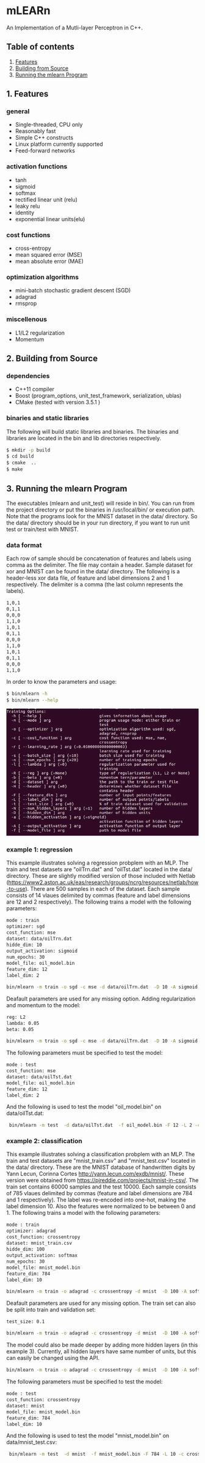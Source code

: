 # mLEARn
An Implementation of a Mutli-layer Perceptron in C++. 
## Table of contents
1. [Features](#1-features)
2. [Building from Source](#2-building-from-source)
3. [Running the mlearn Program](#3-running-the-mlearn-program)
## 1. Features
### general
* Single-threaded, CPU only
* Reasonably fast
* Simple C++ constructs
* Linux platform currently supported
* Feed-forward networks

### activation functions
* tanh
* sigmoid
* softmax
* rectified linear unit (relu)
* leaky relu
* identity
* exponential linear units(elu)

### cost functions
* cross-entropy
* mean squared error (MSE)
* mean absolute error (MAE)

### optimization algorithms
* mini-batch stochastic gradient descent (SGD)
* adagrad
* rmsprop

### miscellenous
* L1/L2 regularization
* Momentum

## 2. Building from Source
### dependencies
* C++11 compiler
* Boost (program_options, unit_test_framework, serialization, ublas)
* CMake (tested with version 3.5.1 )

### binaries and static libraries
The following will build static libraries and binaries. The binaries and libraries are located in the bin and lib directories respectively.
```bash
$ mkdir -p build
$ cd build
$ cmake  ..
$ make 
```
## 3. Running the mlearn Program
The executables (mlearn and unit_test) will reside in bin/. You can run from the project directory or put the binaries in /usr/local/bin/ or execution path. Note that the programs look for the MNIST dataset in the data/ directory. So the data/ directory should be in your run directory, if you want to run unit test or train/test with MNIST.

### data format
Each row of sample should be concatenation of features and labels using comma as the delimiter. The file may contain a header. Sample dataset for xor and MNIST can be found in the data/ directory. The following is a header-less xor data file, of feature and label dimensions 2 and 1 respectively. The delimiter is a comma (the last column represents the labels).
```
1,0,1
0,1,1
0,0,0
1,1,0
1,0,1
0,1,1
0,0,0
1,1,0
1,0,1
0,1,1
0,0,0
1,1,0
```
In order to know  the parameters and usage:
```bash
$ bin/mlearn -h 
$ bin/mlearn --help
```
![](images/mlearn_help.png)
### example 1: regression
This example illustrates solving a regression probplem with an MLP. The train and test datasets are "oilTrn.dat" and "oilTst.dat" located in the data/ directory. These are slightly modified version of those included with Netlab (https://www2.aston.ac.uk/eas/research/groups/ncrg/resources/netlab/how-to-use). There are 500 samples in each of the dataset. Each sample consists of 14 vlaues delimited by commas (feature and label dimensions are 12 and 2 respectively). The following trains a model with the following parameters:
```
mode : train
optimizer: sgd
cost_function: mse
dataset: data/oilTrn.dat
hidde_dim: 10
output_activation: sigmoid
num_epochs: 30
model_file: oil_model.bin
feature_dim: 12
label_dim: 2
```
```bash
bin/mlearn -m train -o sgd -c mse -d data/oilTrn.dat  -D 10 -A sigmoid -n 30  -f oil_model.bin -F 12 -L 2
```
Deafault parameters are used for any missing option. Adding regularization and momentum to the model:
```
reg: L2
lambda: 0.05
beta: 0.05
```
```bash
bin/mlearn -m train -o sgd -c mse -d data/oilTrn.dat  -D 10 -A sigmoid -n 30  -f oil_model.bin -F 12 -L 2 -R L2 -l 0.05 -b 0.05
```
The following parameters must be specified to test the model:
```
mode : test
cost_function: mse
dataset: data/oilTst.dat
model_file: oil_model.bin
feature_dim: 12
label_dim: 2
```
And the following is used to test the model "oil_model.bin" on data/oilTst.dat:
```bash
 bin/mlearn -m test  -d data/oilTst.dat  -f oil_model.bin -F 12 -L 2 -c mse
```
### example 2: classification
This example illustrates solving a classification probplem with an MLP. The train and test datasets are "mnist_train.csv" and "mnist_test.csv" located in the data/ directory. These are the MNIST database of handwritten digits  by Yann Lecun, Corinna Cortes
 http://yann.lecun.com/exdb/mnist/. These version were obtained from https://pjreddie.com/projects/mnist-in-csv/. The train set contains 60000 samples and the test 10000. Each sample consists of 785 vlaues delimited by commas (feature and label dimensions are 784 and 1 respectively). The label was re-encoded into one-hot, making the label dimension 10. Also the features were normalized to be between 0 and 1. The following trains a model with the following parameters:
```
mode : train
optimizer: adagrad
cost_function: crossentropy
dataset: mnist_train.csv
hidde_dim: 100
output_activation: softmax
num_epochs: 30
model_file: mnist_model.bin
feature_dim: 784
label_dim: 10
```
```bash
bin/mlearn -m train -o adagrad -c crossentropy -d mnist  -D 100 -A softmax -n 30  -f mnist_model.bin -F 784 -L 10
```
Deafault parameters are used for any missing option. The train set can also be split into train and validation set:
```
test_size: 0.1
```
```bash
bin/mlearn -m train -o adagrad -c crossentropy -d mnist  -D 100 -A softmax -n 30  -f mnist_model.bin -F 784 -L 10 -t 0.1
```
The model could also be made deeper by adding more hidden layers (in this example 3). Currently, all hidden layers have same number of units, but this can easily be changed using the API.

```bash
bin/mlearn -m train -o adagrad -c crossentropy -d mnist  -D 100 -A softmax -n 30  -f mnist_model.bin -F 784 -L 10 -t 0.1 -N 3
```

The following parameters must be specified to test the model:
```
mode : test
cost_function: crossentropy
dataset: mnist
model_file: mnist_model.bin
feature_dim: 784
label_dim: 10
```
And the following is used to test the model "mnist_model.bin" on data/mnist_test.csv:
```bash
 bin/mlearn -m test  -d mnist  -f mnist_model.bin -F 784 -L 10 -c crossentropy
```


